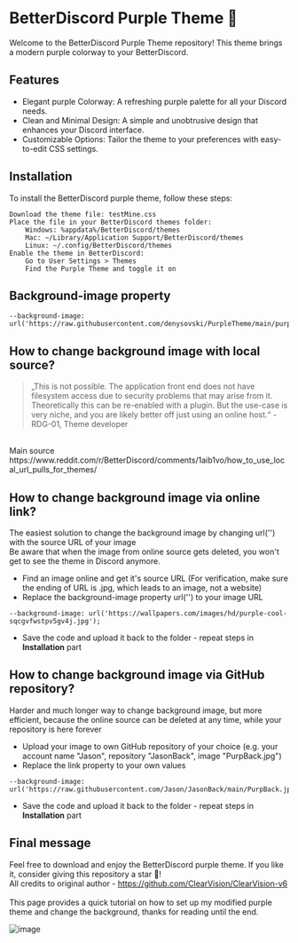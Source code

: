 # BetterDiscord Purple Theme 🌸
Welcome to the BetterDiscord Purple Theme repository! This theme brings a modern purple colorway to your BetterDiscord.

## Features
- Elegant purple Colorway: A refreshing purple palette for all your Discord needs.
- Clean and Minimal Design: A simple and unobtrusive design that enhances your Discord interface.
- Customizable Options: Tailor the theme to your preferences with easy-to-edit CSS settings.

## Installation
To install the BetterDiscord purple theme, follow these steps:<br>

    Download the theme file: testMine.css
    Place the file in your BetterDiscord themes folder:
        Windows: %appdata%/BetterDiscord/themes
        Mac: ~/Library/Application Support/BetterDiscord/themes
        Linux: ~/.config/BetterDiscord/themes
    Enable the theme in BetterDiscord:
        Go to User Settings > Themes
        Find the Purple Theme and toggle it on

## Background-image property

```
--background-image: url('https://raw.githubusercontent.com/denysovski/PurpleTheme/main/purple.jpg');
```

## How to change background image with local source?
> „This is not possible. The application front end does not have filesystem access due to security problems that may arise from it. Theoretically this can be re-enabled with a plugin. But the use-case is very niche, and you are likely better off just using an online host.“ - RDG-01, Theme developer
</br>
Main source https://www.reddit.com/r/BetterDiscord/comments/1aib1vo/how_to_use_local_url_pulls_for_themes/

## How to change background image via online link?
The easiest solution to change the background image by changing url('') with the source URL of your image</br>
Be aware that when the image from online source gets deleted, you won't get to see the theme in Discord anymore.

- Find an image online and get it's source URL (For verification, make sure the ending of URL is .jpg, which leads to an image, not a website)
- Replace the background-image property url('') to your image URL

```
--background-image: url('https://wallpapers.com/images/hd/purple-cool-sqcgvfwstpv5gv4j.jpg');
```

- Save the code and upload it back to the folder - repeat steps in **Installation** part

## How to change background image via GitHub repository?
Harder and much longer way to change background image, but more efficient, because the online source can be deleted at any time, while your repository is here forever

- Upload your image to own GitHub repository of your choice (e.g. your account name "Jason", repository "JasonBack", image "PurpBack.jpg")
- Replace the link property to your own values

```
--background-image: url('https://raw.githubusercontent.com/Jason/JasonBack/main/PurpBack.jpg');
```

- Save the code and upload it back to the folder - repeat steps in **Installation** part

## Final message
Feel free to download and enjoy the BetterDiscord purple theme. If you like it, consider giving this repository a star 🌸!
</br>
All credits to original author - https://github.com/ClearVision/ClearVision-v6
</br>
</br>
This page provides a quick tutorial on how to set up my modified purple theme and change the background, thanks for reading until the end.

![image](https://github.com/user-attachments/assets/9522d7bc-d981-4a1c-b423-c33b13f5f578)

